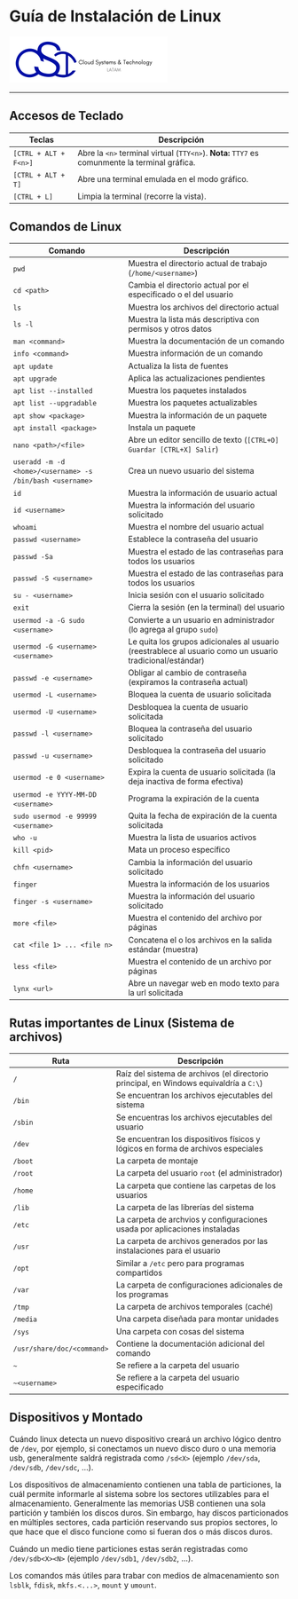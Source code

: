 # Guía de Instalación de Linux

[![CST Logo](./figures/logo.png)](https://cloud-systems-technology.com.mx)

---

## Accesos de Teclado

Teclas | Descripción
--- | ---
`[CTRL + ALT + F<n>]` | Abre la `<n>` terminal virtual (`TTY<n>`). **Nota:** `TTY7` es comunmente la terminal gráfica.
`[CTRL + ALT + T]` | Abre una terminal emulada en el modo gráfico.
`[CTRL + L]` | Limpia la terminal (recorre la vista).

## Comandos de Linux

Comando | Descripción
--- | ---
`pwd` | Muestra el directorio actual de trabajo (`/home/<username>`)
`cd <path>` | Cambia el directorio actual por el especificado o el del usuario
`ls` | Muestra los archivos del directorio actual
`ls -l` | Muestra la lista más descriptiva con permisos y otros datos
`man <command>` | Muestra la documentación de un comando
`info <command>` | Muestra información de un comando
`apt update` | Actualiza la lista de fuentes
`apt upgrade` | Aplica las actualizaciones pendientes
`apt list --installed` | Muestra los paquetes instalados
`apt list --upgradable` | Muestra los paquetes actualizables
`apt show <package>` | Muestra la información de un paquete
`apt install <package>` | Instala un paquete
`nano <path>/<file>` | Abre un editor sencillo de texto (`[CTRL+O] Guardar [CTRL+X] Salir`)
`useradd -m -d <home>/<username> -s /bin/bash <username>` | Crea un nuevo usuario del sistema
`id` | Muestra la información de usuario actual
`id <username>` | Muestra la información del usuario solicitado
`whoami` | Muestra el nombre del usuario actual
`passwd <username>` | Establece la contraseña del usuario
`passwd -Sa` | Muestra el estado de las contraseñas para todos los usuarios
`passwd -S <username>` | Muestra el estado de las contraseñas para todos los usuarios
`su - <username>` | Inicia sesión con el usuario solicitado
`exit` | Cierra la sesión (en la terminal) del usuario
`usermod -a -G sudo <username>` | Convierte a un usuario en administrador (lo agrega al grupo `sudo`)
`usermod -G <username> <username>` | Le quita los grupos adicionales al usuario (reestrablece al usuario como un usuario tradicional/estándar)
`passwd -e <username>` | Obligar al cambio de contraseña (expiramos la contraseña actual)
`usermod -L <username>` | Bloquea la cuenta de usuario solicitada
`usermod -U <username>` | Desbloquea la cuenta de usuario solicitada
`passwd -l <username>` | Bloquea la contraseña del usuario solicitado
`passwd -u <username>` | Desbloquea la contraseña del usuario solicitado
`usermod -e 0 <username>` | Expira la cuenta de usuario solicitada (la deja inactiva de forma efectiva)
`usermod -e YYYY-MM-DD <username>` | Programa la expiración de la cuenta
`sudo usermod -e 99999 <username>` | Quita la fecha de expiración de la cuenta solicitada
`who -u` | Muestra la lista de usuarios activos
`kill <pid>` | Mata un proceso específico
`chfn <username>` | Cambia la información del usuario solicitado
`finger` | Muestra la información de los usuarios
`finger -s <username>` | Muestra la información del usuario solicitado
`more <file>` | Muestra el contenido del archivo por páginas
`cat <file 1> ... <file n>` | Concatena el o los archivos en la salida estándar (muestra)
`less <file>` | Muestra el contenido de un archivo por páginas
`lynx <url>` | Abre un navegar web en modo texto para la url solicitada


## Rutas importantes de Linux (Sistema de archivos)

Ruta | Descripción
--- | ---
`/` | Raíz del sistema de archivos (el directorio principal, en Windows equivaldría a `C:\`)
`/bin` | Se encuentran los archivos ejecutables del sistema
`/sbin` | Se encuentras los archivos ejecutables del usuario
`/dev` | Se encuentran los dispositivos físicos y lógicos en forma de archivos especiales
`/boot` | La carpeta de montaje
`/root` | La carpeta del usuario `root` (el administrador)
`/home` | La carpeta que contiene las carpetas de los usuarios
`/lib` | La carpeta de las librerías del sistema
`/etc` | La carpeta de archvios y configuraciones usada por aplicaciones instaladas
`/usr` | La carpeta de archivos generados por las instalaciones para el usuario
`/opt` | Similar a `/etc` pero para programas compartidos
`/var` | La carpeta de configuraciones adicionales de los programas
`/tmp` | La carpeta de archivos temporales (caché)
`/media` | Una carpeta diseñada para montar unidades
`/sys` | Una carpeta con cosas del sistema
`/usr/share/doc/<command>` | Contiene la documentación adicional del comando
`~` | Se refiere a la carpeta del usuario
`~<username>` | Se refiere a la carpeta del usuario especificado

## Dispositivos y Montado

Cuándo linux detecta un nuevo dispositivo creará un archivo lógico dentro de `/dev`, por ejemplo, si conectamos un nuevo disco duro o una memoria usb, generalmente saldrá registrada como `/sd<X>` (ejemplo `/dev/sda`, `/dev/sdb`, `/dev/sdc`, ...).

Los dispositivos de almacenamiento contienen una tabla de particiones, la cuál permite informarle al sistema sobre los sectores utilizables para el almacenamiento. Generalmente las memorias USB contienen una sola partición y también los discos duros. Sin embargo, hay discos particionados en múltiples sectores, cada partición reservando sus propios sectores, lo que hace que el disco funcione como si fueran dos o más discos duros.

Cuándo un medio tiene particiones estas serán registradas como `/dev/sdb<X><N>` (ejemplo `/dev/sdb1`, `/dev/sdb2`, ...).

Los comandos más útiles para trabar con medios de almacenamiento son `lsblk`, `fdisk`, `mkfs.<...>`, `mount` y `umount`.